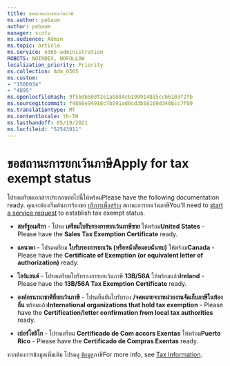 ```yaml
---
title: ขอสถานะการยกเว้นภาษี
ms.author: pebaum
author: pebaum
manager: scotv
ms.audience: Admin
ms.topic: article
ms.service: o365-administration
ROBOTS: NOINDEX, NOFOLLOW
localization_priority: Priority
ms.collection: Adm_O365
ms.custom:
- "1500034"
- "4895"
ms.openlocfilehash: 9f5bdb508f2e1ab884cb199914885ccb6103f2fb
ms.sourcegitcommit: f4866e94918c7b591ad0cd3b58169d340bcc7f00
ms.translationtype: MT
ms.contentlocale: th-TH
ms.lasthandoff: 05/19/2021
ms.locfileid: "52543911"
---
```

# <a name="apply-for-tax-exempt-status"></a><span data-ttu-id="c2de1-102">ขอสถานะการยกเว้นภาษี</span><span class="sxs-lookup"><span data-stu-id="c2de1-102">Apply for tax exempt status</span></span>

<span data-ttu-id="c2de1-103">โปรดเตรียมเอกสารประกอบต่อไปนี้ให้พร้อม</span><span class="sxs-lookup"><span data-stu-id="c2de1-103">Please have the following documentation ready.</span></span> <span data-ttu-id="c2de1-104">คุณจะต้องเริ่มต้นการร้องขอ [บริการเพื่อสร้าง](https://go.microsoft.com/fwlink/p/?linkid=518322) สถานะการยกเว้นภาษี</span><span class="sxs-lookup"><span data-stu-id="c2de1-104">You'll need to [start a service request](https://go.microsoft.com/fwlink/p/?linkid=518322) to establish tax exempt status.</span></span>

- <span data-ttu-id="c2de1-105">**สหรัฐอเมริกา** - โปรด **เตรียมใบรับรองการยกเว้นภาษีขาย** ให้พร้อม</span><span class="sxs-lookup"><span data-stu-id="c2de1-105">**United States** - Please have the **Sales Tax Exemption Certificate** ready.</span></span>

- <span data-ttu-id="c2de1-106">**แคนาดา** - โปรดเตรียม **ใบรับรองการยกเว้น (หรือหนังสือมอบฉันทบ)** ให้พร้อม</span><span class="sxs-lookup"><span data-stu-id="c2de1-106">**Canada** - Please have the **Certificate of Exemption (or equivalent letter of authorization)** ready.</span></span>

- <span data-ttu-id="c2de1-107">**ไอร์แลนด์** - โปรดเตรียมใบรับรองการยกเว้นภาษี **13B/56A** ให้พร้อมแล้ว</span><span class="sxs-lookup"><span data-stu-id="c2de1-107">**Ireland** - Please have the **13B/56A Tax Exemption Certificate** ready.</span></span>

- <span data-ttu-id="c2de1-108">**องค์กรนานาชาติที่ยกเว้นภาษี** - โปรดยืนยันใบรับรอง **/จดหมายจากหน่วยงานจัดเก็บภาษีในท้องถิ่น** พร้อมแล้ว</span><span class="sxs-lookup"><span data-stu-id="c2de1-108">**International organizations that hold tax exemption** - Please have the **Certification/letter confirmation from local tax authorities** ready.</span></span>

- <span data-ttu-id="c2de1-109">**เปอร์โตริโก** - โปรดเตรียม **Certificado de Com accors Exentas** ให้พร้อม</span><span class="sxs-lookup"><span data-stu-id="c2de1-109">**Puerto Rico** - Please have the **Certificado de Compras Exentas** ready.</span></span>

<span data-ttu-id="c2de1-110">หากต้องการข้อมูลเพิ่มเติม โปรดดู [ข้อมูล](/microsoft-365/commerce/billing-and-payments/tax-information)ภาษี</span><span class="sxs-lookup"><span data-stu-id="c2de1-110">For more info, see [Tax Information](/microsoft-365/commerce/billing-and-payments/tax-information).</span></span>
